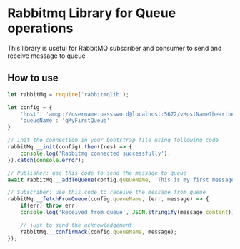 Rabbitmq Library for Queue operations
===================
This library is useful for RabbitMQ subscriber and consumer to send and receive message to queue

## How to use
```js
let rabbitMq = require('rabbitmqlib');

let config = {
    'host': 'amqp://username:passsword@localhost:5672/vHostName?heartbeat=30',
    'queueName': 'qMyFirstQueue'
}

// init the connection in your bootstrap file using following code
rabbitMq.__init(config).then((res) => {
	console.log('Rabbitmq connected successfully');
}).catch(console.error);

// Publisher: use this code to send the message to queue
await rabbitMq.__addToQueue(config.queueName, 'This is my first message');

// Subscriber: use this code to receive the message from queue
rabbitMq.__fetchFromQueue(config.queueName, (err, message) => {
    if(err) throw err;
    console.log('Received from queue', JSON.stringify(message.content));

    // just to send the acknowledgement
    rabbitMq.__confirmAck(config.queueName, message);
});
```
